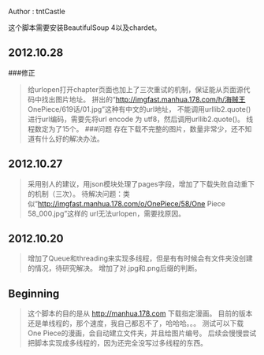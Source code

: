 Author : tntCastle

这个脚本需要安装BeautifulSoup 4以及chardet。

## 2012.10.28
###修正
>给urlopen打开chapter页面也加上了三次重试的机制，保证能从页面源代码中找出图片地址。
>拼出的“http://imgfast.manhua.178.com/h/海贼王 OnePiece/619话/01.jpg”这种有中文的url地址，
不能调用urllib2.quote()进行url编码，需要先将url encode 为 utf8，然后调用urllib2.quote()。
>线程数定为了15个。
###问题
>存在下载不完整的图片，数量非常少，还不知道有什么好的解决办法。


## 2012.10.27
>采用别人的建议，用json模块处理了pages字段，增加了下载失败自动重下的机制（三次）。
>待解决问题：类似“http://imgfast.manhua.178.com/o/OnePiece/58/One Piece 58_000.jpg”这样的
url无法urlopen，需要找原因。

## 2012.10.20
>增加了Queue和threading来实现多线程，但是有有时候会有文件夹没创建的情况，待研究解决。
>增加了对.jpg和.png后缀的判断。

## Beginning
>这个脚本的目的是从 http://manhua.178.com 下载指定漫画。
>目前的版本还是单线程的，那个速度，我自己都忍不了，哈哈哈。。。
>测试可以下载One Piece的漫画，会自动建立文件夹，并且给图片编号。
>后续会慢慢尝试把脚本实现成多线程的，因为还完全没写过多线程的东西。

